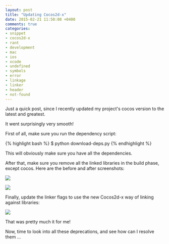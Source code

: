 ```yaml
---
layout: post
title: "Updating Cocos2d-x"
date: 2015-02-21 11:50:08 +0400
comments: true
categories: 
- snippet
- cocos2d-x
- rant
- development
- mac
- ios
- xcode
- undefined
- symbols
- error
- linkage
- linker
- header
- not-found
---
```


Just a quick post, since I recently updated my project's cocos version to the latest and greatest.

It went surprisingly very smooth!

First of all, make sure you run the dependency script:

{% highlight bash %}
$ python download-deps.py
{% endhighlight %}

This will obviously make sure you have all the dependencies.

After that, make sure you remove all the linked libraries in the build phase, except cocos. Here are the before and after screenshots:

![](http://mazyod.com/images/build-phases-xcode-before.png)

![](http://mazyod.com/images/build-phases-xcode-after.png)

Finally, update the linker flags to use the new Cocos2d-x way of linking against libraries:

![](http://mazyod.com/images/xcode-linker-flags.png)

That was pretty much it for me!

Now, time to look into all these deprecations, and see how can I resolve them ...

